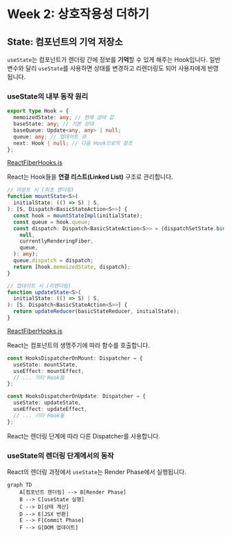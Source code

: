 # Week 2: 상호작용성 더하기

## State: 컴포넌트의 기억 저장소

`useState`는 컴포넌트가 렌더링 간에 정보를 **기억**할 수 있게 해주는 Hook입니다.
일반 변수와 달리 `useState`를 사용하면 상태를 변경하고 리렌더링도 되어 사용자에게 반영됩니다.

### useState의 내부 동작 원리

```ts
export type Hook = {
  memoizedState: any; // 현재 상태 값
  baseState: any; // 기본 상태
  baseQueue: Update<any, any> | null;
  queue: any; // 업데이트 큐
  next: Hook | null; // 다음 Hook으로의 참조
};
```

[ReactFiberHooks.js](https://github.com/facebook/react/blob/main/packages/react-reconciler/src/ReactFiberHooks.js)

React는 Hook들을 **연결 리스트(Linked List)** 구조로 관리합니다.

```ts
// 마운트 시 (최초 렌더링)
function mountState<S>(
  initialState: (() => S) | S,
): [S, Dispatch<BasicStateAction<S>>] {
  const hook = mountStateImpl(initialState);
  const queue = hook.queue;
  const dispatch: Dispatch<BasicStateAction<S>> = (dispatchSetState.bind(
    null,
    currentlyRenderingFiber,
    queue,
  ): any);
  queue.dispatch = dispatch;
  return [hook.memoizedState, dispatch];
}

// 업데이트 시 (리렌더링)
function updateState<S>(
  initialState: (() => S) | S,
): [S, Dispatch<BasicStateAction<S>>] {
  return updateReducer(basicStateReducer, initialState);
}
```

[ReactFiberHooks.js](https://github.com/facebook/react/blob/main/packages/react-reconciler/src/ReactFiberHooks.js)

React는 컴포넌트의 생명주기에 따라 함수를 호출합니다.

```ts
const HooksDispatcherOnMount: Dispatcher = {
  useState: mountState,
  useEffect: mountEffect,
  // ... 기타 Hook들
};

const HooksDispatcherOnUpdate: Dispatcher = {
  useState: updateState,
  useEffect: updateEffect,
  // ... 기타 Hook들
};
```

React는 렌더링 단계에 따라 다른 Dispatcher를 사용합니다.

### useState의 렌더링 단계에서의 동작

React의 렌더링 과정에서 `useState`는 Render Phase에서 실행됩니다.

```mermaid
graph TD
    A[컴포넌트 렌더링] --> B[Render Phase]
    B --> C[useState 실행]
    C --> D[상태 계산]
    D --> E[JSX 반환]
    E --> F[Commit Phase]
    F --> G[DOM 업데이트]
```
